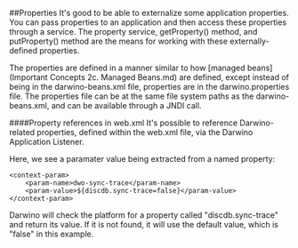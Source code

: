 ##Properties
It's good to be able to externalize some application properties. You can pass properties to an application and then access these properties through a service. The property service, getProperty() method, and putProperty() method are the means for working with these externally-defined properties.

The properties are defined in a manner similar to how [managed beans](Important Concepts 2c. Managed Beans.md) are defined, except instead of being in the darwino-beans.xml file, properties are in the darwino.properties file. The properties file can be at the same file system paths as the darwino-beans.xml, and can be available through a JNDI call.

####Property references in web.xml
It's possible to reference Darwino-related properties, defined within the web.xml file, via the Darwino Application Listener.

Here, we see a paramater value being extracted from a named property:

```
<context-param>
	<param-name>dwo-sync-trace</param-name>
    <param-value>${discdb.sync-trace=false}</param-value>
</context-param>
```
Darwino will check the platform for a property called "discdb.sync-trace" and return its value. If it is not found, it will use the default value, which is "false" in this example.

